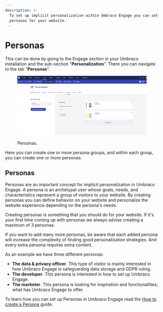 ```yaml
---
description: >-
  To set up implicit personalization within Umbraco Engage you can set up
  personas for your website.
---
```


# Personas

This can be done by going to the Engage section in your Umbraco installation and the sub-section "**Personalization**". There you can navigate to the tab "**Personas**".

<figure><img src="../../../.gitbook/assets/engage-personalization-personas.png" alt="Personas."><figcaption><p>Personas.</p></figcaption></figure>

Here you can create one or more persona groups, and within each group, you can create one or more personas.

## Personas

Personas are an important concept for implicit personalization in Umbraco Engage. A persona is an archetypal user whose goals, needs, and characteristics represent a group of visitors to your website. By creating personas you can define behavior on your website and personalize the website experience depending on the persona's needs.

Creating personas is something that you should do for your website. If it's your first time coming up with personas we always advise creating a maximum of 3 personas.

If you want to add many more personas, be aware that each added persona will increase the complexity of finding good personalization strategies. And every extra persona requires extra content.

As an example we have three different personas:

* **The data & privacy officer**. This type of visitor is mainly interested in how Umbraco Engage is safeguarding data storage and GDPR ruling.
* **The developer**. This persona is interested in how to set up Umbraco Engage.
* **The marketer**. This persona is looking for inspiration and functionalities; what has Umbraco Engage to offer.

To learn how you can set up Personas in Umbraco Engage read the [How to create a Persona](../../../tutorials/how-to-create-a-persona.md) guide.
